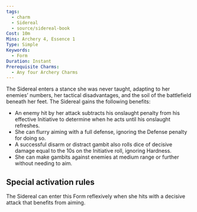```yaml
---
tags:
  - charm
  - Sidereal
  - source/sidereal-book
Cost: 10m
Mins: Archery 4, Essence 1
Type: Simple
Keywords:
  - Form
Duration: Instant
Prerequisite Charms:
  - Any four Archery Charms
---
```

The Sidereal enters a stance she was never taught, adapting to her enemies’ numbers, her tactical disadvantages, and the soil of the battlefield beneath her feet. The Sidereal gains the following benefits: 
-  An enemy hit by her attack subtracts his onslaught penalty from his effective Initiative to determine when he acts until his onslaught refreshes. 
-  She can flurry aiming with a full defense, ignoring the Defense penalty for doing so. 
-  A successful disarm or distract gambit also rolls dice of decisive damage equal to the 10s on the Initiative roll, ignoring Hardness. 
-  She can make gambits against enemies at medium range or further without needing to aim. 

## Special activation rules

The Sidereal can enter this Form reflexively when she hits with a decisive attack that benefits from aiming.